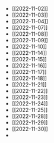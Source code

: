 - [[2022-11-02]]
- [[2022-11-03]]
- [[2022-11-04]]
- [[2022-11-07]]
- [[2022-11-08]]
- [[2022-11-09]]
- [[2022-11-10]]
- [[2022-11-14]]
- [[2022-11-15]]
- [[2022-11-16]]
- [[2022-11-17]]
- [[2022-11-18]]
- [[2022-11-21]]
- [[2022-11-22]]
- [[2022-11-23]]
- [[2022-11-24]]
- [[2022-11-25]]
- [[2022-11-28]]
- [[2022-11-29]]
- [[2022-11-30]]
- 